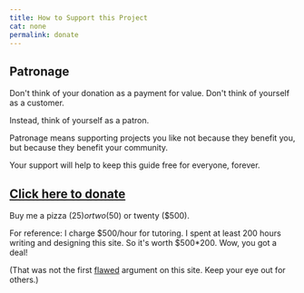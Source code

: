 ```yaml
---
title: How to Support this Project
cat: none
permalink: donate
---
```


## Patronage

Don't think of your donation as a payment for value. Don't think of yourself as a customer.

Instead, think of yourself as a patron.

Patronage means supporting projects you like not because they benefit you, but because they benefit your community.

Your support will help to keep this guide free for everyone, forever.

## [Click here to donate][1]

Buy me a pizza ($25) or two ($50) or twenty ($500).

For reference: I charge $500/hour for tutoring. I spent at least 200 hours writing and designing this site. So it's worth $500*200. Wow, you got a deal!

(That was not the first [flawed][2] argument on this site. Keep your eye out for others.)

[1]: https://buy.stripe.com/00gaFbf0PeZD9LG7su
[2]: flaws.html#flaws

